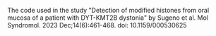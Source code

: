 The code used in the study "Detection of modified histones from oral mucosa of a patient with DYT-KMT2B dystonia" by Sugeno et al. 
Mol Syndromol. 2023 Dec;14(6):461-468.
doi: 10.1159/000530625
